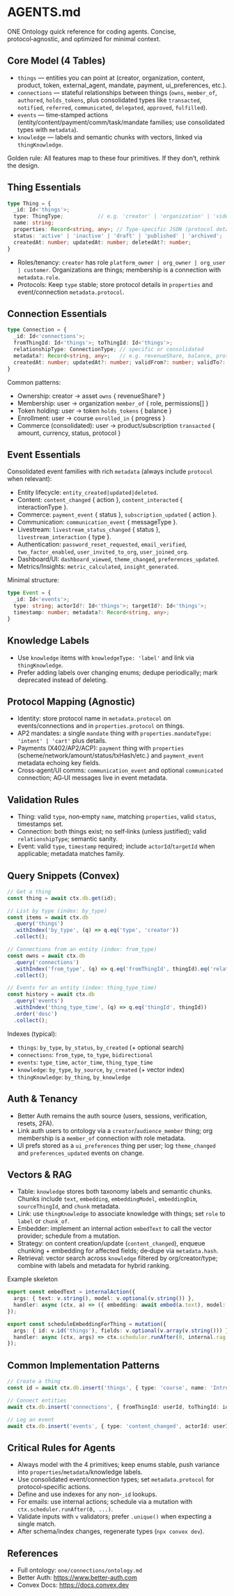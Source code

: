 # AGENTS.md

ONE Ontology quick reference for coding agents. Concise, protocol‑agnostic, and optimized for minimal context.

## Core Model (4 Tables)

- `things` — entities you can point at (creator, organization, content, product, token, external_agent, mandate, payment, ui_preferences, etc.).
- `connections` — stateful relationships between things (`owns`, `member_of`, `authored`, `holds_tokens`, plus consolidated types like `transacted`, `notified`, `referred`, `communicated`, `delegated`, `approved`, `fulfilled`).
- `events` — time‑stamped actions (entity/content/payment/comm/task/mandate families; use consolidated types with `metadata`).
- `knowledge` — labels and semantic chunks with vectors, linked via `thingKnowledge`.

Golden rule: All features map to these four primitives. If they don’t, rethink the design.

## Thing Essentials

```typescript
type Thing = {
  _id: Id<'things'>;
  type: ThingType;           // e.g. 'creator' | 'organization' | 'video' | 'token' | 'external_agent' | 'mandate' | 'payment' | 'ui_preferences'
  name: string;
  properties: Record<string, any>; // Type‑specific JSON (protocol details live here)
  status: 'active' | 'inactive' | 'draft' | 'published' | 'archived';
  createdAt: number; updatedAt: number; deletedAt?: number;
}
```

- Roles/tenancy: `creator` has role `platform_owner | org_owner | org_user | customer`. Organizations are things; membership is a connection with `metadata.role`.
- Protocols: Keep `type` stable; store protocol details in `properties` and event/connection `metadata.protocol`.

## Connection Essentials

```typescript
type Connection = {
  _id: Id<'connections'>;
  fromThingId: Id<'things'>; toThingId: Id<'things'>;
  relationshipType: ConnectionType; // specific or consolidated
  metadata?: Record<string, any>;   // e.g. revenueShare, balance, protocol
  createdAt: number; updatedAt?: number; validFrom?: number; validTo?: number; strength?: number;
}
```

Common patterns:
- Ownership: creator → asset `owns` { revenueShare? }
- Membership: user → organization `member_of` { role, permissions[] }
- Token holding: user → token `holds_tokens` { balance }
- Enrollment: user → course `enrolled_in` { progress }
- Commerce (consolidated): user → product/subscription `transacted` { amount, currency, status, protocol }

## Event Essentials

Consolidated event families with rich `metadata` (always include `protocol` when relevant):
- Entity lifecycle: `entity_created|updated|deleted`.
- Content: `content_changed` { action }, `content_interacted` { interactionType }.
- Commerce: `payment_event` { status }, `subscription_updated` { action }.
- Communication: `communication_event` { messageType }.
- Livestream: `livestream_status_changed` { status }, `livestream_interaction` { type }.
- Authentication: `password_reset_requested`, `email_verified`, `two_factor_enabled`, `user_invited_to_org`, `user_joined_org`.
- Dashboard/UI: `dashboard_viewed`, `theme_changed`, `preferences_updated`.
- Metrics/Insights: `metric_calculated`, `insight_generated`.

Minimal structure:
```typescript
type Event = {
  _id: Id<'events'>;
  type: string; actorId?: Id<'things'>; targetId?: Id<'things'>;
  timestamp: number; metadata?: Record<string, any>;
}
```

## Knowledge Labels

- Use `knowledge` items with `knowledgeType: 'label'` and link via `thingKnowledge`.
- Prefer adding labels over changing enums; dedupe periodically; mark deprecated instead of deleting.

## Protocol Mapping (Agnostic)

- Identity: store protocol name in `metadata.protocol` on events/connections and in `properties.protocol` on things.
- AP2 mandates: a single `mandate` thing with `properties.mandateType: 'intent' | 'cart'` plus details.
- Payments (X402/AP2/ACP): `payment` thing with `properties` (scheme/network/amount/status/txHash/etc.) and `payment_event` metadata echoing key fields.
- Cross‑agent/UI comms: `communication_event` and optional `communicated` connection; AG‑UI messages live in event metadata.

## Validation Rules

- Thing: valid `type`, non‑empty `name`, matching `properties`, valid `status`, timestamps set.
- Connection: both things exist; no self‑links (unless justified); valid `relationshipType`; semantic sanity.
- Event: valid `type`, `timestamp` required; include `actorId`/`targetId` when applicable; metadata matches family.

## Query Snippets (Convex)

```typescript
// Get a thing
const thing = await ctx.db.get(id);

// List by type (index: by_type)
const items = await ctx.db
  .query('things')
  .withIndex('by_type', (q) => q.eq('type', 'creator'))
  .collect();

// Connections from an entity (index: from_type)
const owns = await ctx.db
  .query('connections')
  .withIndex('from_type', (q) => q.eq('fromThingId', thingId).eq('relationshipType', 'owns'))
  .collect();

// Events for an entity (index: thing_type_time)
const history = await ctx.db
  .query('events')
  .withIndex('thing_type_time', (q) => q.eq('thingId', thingId))
  .order('desc')
  .collect();
```

Indexes (typical):
- `things`: `by_type`, `by_status`, `by_created` (+ optional search)
- `connections`: `from_type`, `to_type`, `bidirectional`
- `events`: `type_time`, `actor_time`, `thing_type_time`
- `knowledge`: `by_type`, `by_source`, `by_created` (+ vector index)
- `thingKnowledge`: `by_thing`, `by_knowledge`

## Auth & Tenancy

- Better Auth remains the auth source (users, sessions, verification, resets, 2FA).
- Link auth users to ontology via a `creator`/`audience_member` thing; org membership is a `member_of` connection with role metadata.
- UI prefs stored as a `ui_preferences` thing per user; log `theme_changed` and `preferences_updated` events on change.

## Vectors & RAG

- Table: `knowledge` stores both taxonomy labels and semantic chunks. Chunks include `text`, `embedding`, `embeddingModel`, `embeddingDim`, `sourceThingId`, and `chunk` metadata.
- Link: use `thingKnowledge` to associate knowledge with things; set `role` to `label` or `chunk_of`.
- Embedder: implement an internal action `embedText` to call the vector provider; schedule from a mutation.
- Strategy: on content creation/update (`content_changed`), enqueue chunking + embedding for affected fields; de‑dupe via `metadata.hash`.
- Retrieval: vector search across `knowledge` filtered by org/creator/type; combine with labels and metadata for hybrid ranking.

Example skeleton

```typescript
export const embedText = internalAction({
  args: { text: v.string(), model: v.optional(v.string()) },
  handler: async (ctx, a) => ({ embedding: await embed(a.text), model: a.model ?? 'text-embedding-3-large' })
});

export const scheduleEmbeddingForThing = mutation({
  args: { id: v.id('things'), fields: v.optional(v.array(v.string())) },
  handler: async (ctx, args) => ctx.scheduler.runAfter(0, internal.rag.ingestThing, args),
});
```

## Common Implementation Patterns

```typescript
// Create a thing
const id = await ctx.db.insert('things', { type: 'course', name: 'Intro', properties: {...}, status: 'draft', createdAt: now, updatedAt: now });

// Connect entities
await ctx.db.insert('connections', { fromThingId: userId, toThingId: id, relationshipType: 'owns', createdAt: now });

// Log an event
await ctx.db.insert('events', { type: 'content_changed', actorId: userId, targetId: id, timestamp: now, metadata: { action: 'created' } });
```

## Critical Rules for Agents

- Always model with the 4 primitives; keep enums stable, push variance into `properties`/`metadata`/knowledge labels.
- Use consolidated event/connection types; set `metadata.protocol` for protocol‑specific actions.
- Define and use indexes for any non‑`_id` lookups.
- For emails: use internal actions; schedule via a mutation with `ctx.scheduler.runAfter(0, ...)`.
- Validate inputs with `v` validators; prefer `.unique()` when expecting a single match.
- After schema/index changes, regenerate types (`npx convex dev`).

## References

- Full ontology: `one/connections/ontology.md`
- Better Auth: https://www.better-auth.com
- Convex Docs: https://docs.convex.dev
